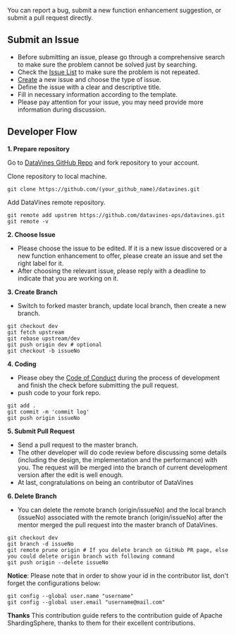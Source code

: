 You can report a bug, submit a new function enhancement suggestion, or submit a pull request directly.

## Submit an Issue

 - Before submitting an issue, please go through a comprehensive search to make sure the problem cannot be solved just by searching.
 - Check the [Issue List](https://github.com/datavines-ops/datavines/issues) to make sure the problem is not repeated.
 - [Create](https://github.com/datavines-ops/datavines/issues/new/choose) a new issue and choose the type of issue.
 - Define the issue with a clear and descriptive title.
 - Fill in necessary information according to the template.
 - Please pay attention for your issue, you may need provide more information during discussion.

## Developer Flow

**1. Prepare repository**

Go to [DataVines GitHub Repo]( https://github.com/datavines-ops/datavines ) and fork repository to your account.

Clone repository to local machine.
```shell
git clone https://github.com/(your_github_name)/datavines.git
```

Add DataVines remote repository.
```shell
git remote add upstrem https://github.com/datavines-ops/datavines.git
git remote -v
```

**2. Choose Issue**

 - Please choose the issue to be edited. If it is a new issue discovered or a new function enhancement to offer, please create an issue and set the right label for it.
 - After choosing the relevant issue, please reply with a deadline to indicate that you are working on it.

**3. Create Branch**

 - Switch to forked master branch, update local branch, then create a new branch.

```shell
git checkout dev
git fetch upstream
git rebase upstream/dev
git push origin dev # optional
git checkout -b issueNo
```

**4. Coding**

  - Please obey the [Code of Conduct](code-conduct.md) during the process of development and finish the check before submitting the pull request.
  - push code to your fork repo.

```shell
git add .
git commit -m 'commit log'
git push origin issueNo
```

**5. Submit Pull Request**

 - Send a pull request to the master branch.
 - The other developer will do code review before discussing some details (including the design, the implementation and the performance) with you. The request will be merged into the branch of current development version after the edit is well enough.
 - At last, congratulations on being an contributor of DataVines

**6. Delete Branch**

 - You can delete the remote branch (origin/issueNo) and the local branch (issueNo) associated with the remote branch (origin/issueNo) after the mentor merged the pull request into the master branch of DataVines.
 
```shell
git checkout dev
git branch -d issueNo
git remote prune origin # If you delete branch on GitHub PR page, else you could delete origin branch with following command
git push origin --delete issueNo
```
**Notice**:  Please note that in order to show your id in the contributor list, don't forget the configurations below:

```shell
git config --global user.name "username"
git config --global user.email "username@mail.com"
```

**Thanks**
This contribution guide refers to the contribution guide of Apache ShardingSphere, thanks to them for their excellent contributions.